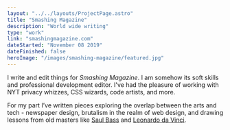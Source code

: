 ```yaml
---
layout: "../../layouts/ProjectPage.astro"
title: "Smashing Magazine"
description: "World wide writing"
type: "work"
link: "smashingmagazine.com"
dateStarted: "November 08 2019"
dateFinished: false
heroImage: "/images/smashing-magazine/featured.jpg"
---
```


I write and edit things for _Smashing Magazine_. I am somehow its soft skills and professional development editor. I've had the pleasure of working with NYT privacy whizzes, CSS wizards, code artists, and more.

For my part I’ve written pieces exploring the overlap between the arts and tech - newspaper design, brutalism in the realm of web design, and drawing lessons from old masters like [Saul Bass](https://www.smashingmagazine.com/2021/02/saul-bass-teach-web-design/) and [Leonardo da Vinci](https://www.smashingmagazine.com/2023/03/leonardo-da-vinci-teach-web-design/). 
